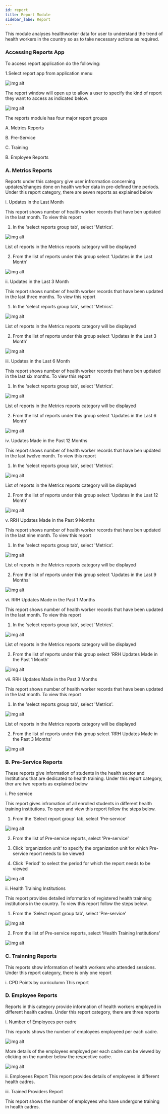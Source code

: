 ```yaml
---
id: report
title: Report Module
sidebar_labe: Report
---
```


 This module analyses healthworker data for user to understand the trend of health workers in the country so as to take necessary actions as required. 

### Accessing Reports App ###
To access report application do the following:

1.Select report app from application menu

![img alt](/images/SelectingReportsModule.png)

The report window will open up to allow a user to specify the kind of report they want to access as indicated below. 

![img alt](/images/ReportsPage.png)

The reports module has four major report groups

A. Metrics Reports

B. Pre-Service

C. Training

B. Employee Reports

### A. Metrics Reports ###

Reports under this category give user infrormation concerning updates/changes done on health worker data in pre-defined time periods. Under this report category, there are seven reports as explained below

i. Updates in the Last Month

This report shows number of health worker records that have ben updated in the last month. To view this report 
 1. In the 'select reports group tab', select 'Metrics'.

![img alt](/images/SelectingMetricsReport.png)

 List of reports in the Metrics reports category will be displayed

 2. From the list of reports under this group select 'Updates in the Last Month'

 ![img alt](/images/UpdatesInTheLastoneMonth.png)

ii. Updates in the Last 3 Month

This report shows number of health worker records that have been updated in the last three months. To view this report 
 1. In the 'select reports group tab', select 'Metrics'.

![img alt](/images/SelectingMetricsReport.png)

 List of reports in the Metrics reports category will be displayed

 2. From the list of reports under this group select 'Updates in the Last 3 Month'

![img alt](/images/UpdatesInTheLastThreeMonths.png)

iii. Updates in the Last 6 Month

This report shows number of health worker records that have ben updated in the last six months. To view this report

 1. In the 'select reports group tab', select 'Metrics'.

![img alt](/images/SelectingMetricsReport.png)

 List of reports in the Metrics reports category will be displayed

 2. From the list of reports under this group select 'Updates in the Last 6 Month'

 ![img alt](/images/UpdatesInTheLastSixMonths.png)

iv. Updates Made in the Past 12 Months

This report shows number of health worker records that have ben updated in the last twelve month. To view this report 
 1. In the 'select reports group tab', select 'Metrics'.

![img alt](/images/SelectingMetricsReport.png)

 List of reports in the Metrics reports category will be displayed

 2. From the list of reports under this group select 'Updates in the Last 12 Month'

![img alt](/images/UpdatesInTheLastTwelveMonths.png)

v. RRH Updates Made in the Past 9 Months

This report shows number of health worker records that have ben updated in the last nine month. To view this report 
 1. In the 'select reports group tab', select 'Metrics'.

![img alt](/images/SelectingMetricsReport.png)

 List of reports in the Metrics reports category will be displayed

 2. From the list of reports under this group select 'Updates in the Last 9 Months'

![img alt](/images/RRHUpdatesInTheLastNineMonths.png)

vi. RRH Updates Made in the Past 1 Months

This report shows number of health worker records that have been updated in the last month. To view this report 
 1. In the 'select reports group tab', select 'Metrics'.

 ![img alt](/images/SelectingMetricsReport.png)

 List of reports in the Metrics reports category will be displayed

 2. From the list of reports under this group select 'RRH Updates Made in the Past 1 Month'

 ![img alt](/images/RRHUpdatesInTheLastOneMonths.png)

vii. RRH Updates Made in the Past 3 Months

This report shows number of health worker records that have been updated in the last month. To view this report 
 1. In the 'select reports group tab', select 'Metrics'.

![img alt](/images/RRHUpdatesInTheLastNineMonths.png)

 List of reports in the Metrics reports category will be displayed

 2. From the list of reports under this group select 'RRH Updates Made in the Past 3 Months'

![img alt](/images/RRHUpdatesInTheLastThreeMonths.png)

### B. Pre-Service Reports ###
These reports give information of students in the health sector and Institutions that are dedicated to health training.  Under this report category, ther are two reports as explained below

i. Pre service

This report gives infromation of all enrolled students in different health training institutions. To open and view this report follow the steps below.

1. From the 'Select report group' tab, select 'Pre-service'

![img alt](/images/SelectingPreServiceReportGroup.png)

2. From the list of Pre-service reports, select 'Pre-service'

3. Click 'organization unit' to specify the organization unit for which Pre-service report needs to be viewed

4. Click 'Period' to select the period for which the report needs to be viewed

![img alt](/images/PreServiceReport.png)

ii. Health Training Institutions

This report provides detailed information of registered health trainning institutions in the country. To view this report follow the steps below.

1. From the 'Select report group tab', select 'Pre-service'

![img alt](/images/SelectingPreServiceReportGroup.png)

2. From the list of Pre-service reports, select 'Health Training Institutions' 

![img alt](/images/HealthTrainingInstitutions.png)


### C. Trainning Reports ###

This reports show information of health workers who attended sessions. Under this report category, there is only one report

i. CPD Points by curriculumn
This report

### D. Employee Reports ###
Reports in this category provide information of health workers employed in different health cadres. Under this report category, there are three reports

i. Number of Employees per cadre

This reports shows the number of employees employeed per each cadre. 

![img alt](/images/EmployeesPerCadreReport.png)

More details of the employees employed per each cadre can be viewed by clicking on the number below the respective cadre.

![img alt](/images/DetailsEmployeesPerCadreReport.png)

ii. Employees Report
This report provides details of employees in different health cadres.

iii. Trained Providers Report

This report shows the number of employees who have undergone training in health cadres.
